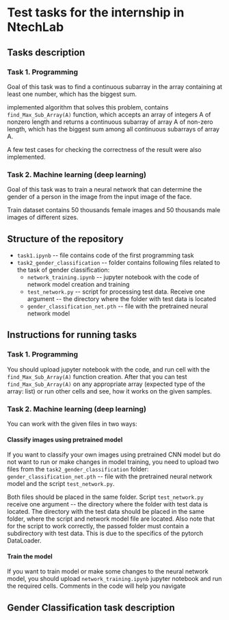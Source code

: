 # Test tasks for the internship in NtechLab

## Tasks description
### Task 1. Programming

Goal of this task was to find a continuous subarray in the array containing at least one number, which has the biggest sum.

implemented algorithm that solves this problem, contains `find_Max_Sub_Array(A)` function, which accepts an array of integers A of nonzero length and returns a continuous subarray of array A of non-zero length, which has the biggest sum among all continuous subarrays of array A.

A few test cases for checking the correctness of the result were also implemented.

### Task 2. Machine learning (deep learning)

Goal of this task was to train a neural network that can determine the gender of a person in the image from the input image of the face.

Train dataset contains 50 thousands female images and 50 thousands male images of different sizes.

## Structure of the repository
* `task1.ipynb` -- file contains code of the first programming task
* `task2_gender_classification` -- folder contains following files related to the task of gender classification:
  * `network_training.ipynb` -- jupyter notebook with the code of network model creation and training
  * `test_network.py` -- script for processing test data. Receive one argument -- the directory where the folder with test data is located
  * `gender_classification_net.pth` -- file with the pretrained neural network model 
  
## Instructions for running tasks
### Task 1. Programming

You should upload jupyter notebook with the code, and run cell with the `find_Max_Sub_Array(A)` function creation.
After that you can test `find_Max_Sub_Array(A)` on any appropriate array (expected type of the array: list) or run other cells and see, how it works on the given samples.

### Task 2. Machine learning (deep learning)

You can work with the given files in two ways:

#### Classify images using pretrained model

If you want to classify your own images using pretrained CNN model but do not want to run or make changes in model training, you need to upload two files from the `task2_gender_classification` folder: `gender_classification_net.pth` -- file with the pretrained neural network model and the script `test_network.py`.

Both files should be placed in the same folder. Script `test_network.py` receive one argument -- the directory where the folder with test data is located. The directory with the test data should be placed in the same folder, where the script and network model file are located. Also note that for the script to work correctly, the passed folder must contain a subdirectory with test data. This is due to the specifics of the pytorch DataLoader.

#### Train the model

If you want to train model or make some changes to the neural network model, you should upload `network_training.ipynb` jupyter notebook and run the required cells. Сomments in the code will help you navigate
  
## Gender Classification task description
